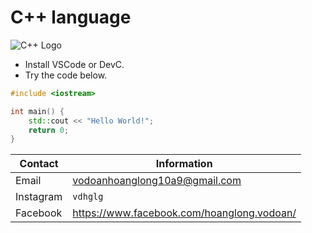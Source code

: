 # C++ language


![C++ Logo](https://upload.wikimedia.org/wikipedia/commons/thumb/1/18/ISO_C%2B%2B_Logo.svg/1200px-ISO_C%2B%2B_Logo.svg.png)
- Install VSCode or DevC.
- Try the code below.
```C++
#include <iostream>

int main() {
    std::cout << "Hello World!";
    return 0;
}
```

| Contact | Information |
|---------|-------------|
| Email   | vodoanhoanglong10a9@gmail.com|
| Instagram  | `vdhglg`|
| Facebook  | https://www.facebook.com/hoanglong.vodoan/
